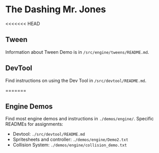 # The Dashing Mr. Jones

<<<<<<< HEAD
## Tween
Information about Tween Demo is in `/src/engine/tweens/README.md`.

## DevTool
Find instructions on using the Dev Tool in `/src/devtool/README.md`.

=======
## Engine Demos
Find most engine demos and instructions in `./demos/engine/`. Specific READMEs for assignments:

- Devtool: `./src/devtool/README.md`
- Spritesheets and controller: `./demos/engine/Demo2.txt`
- Collision System: `./demos/engine/collision_demo.txt`

